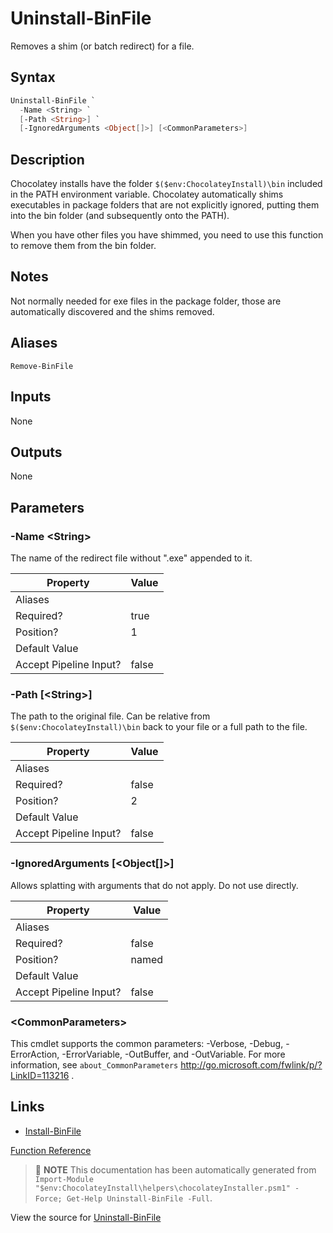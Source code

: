 ﻿---
Order: 350
xref: uninstall-binfile
Title: Uninstall-BinFile
Description: Information on Uninstall-BinFile function
RedirectFrom:
  - docs/helpers-uninstall-bin-file
  - docs/helpersuninstallbinfile
---

# Uninstall-BinFile

<!-- This documentation is automatically generated from https://github.com/chocolatey/choco/blob/stable/src/chocolatey.resources/helpers/functions/Uninstall-BinFile.ps1 using https://github.com/chocolatey/choco/blob/stable/GenerateDocs.ps1. Contributions are welcome at the original location(s). -->

Removes a shim (or batch redirect) for a file.

## Syntax

~~~powershell
Uninstall-BinFile `
  -Name <String> `
  [-Path <String>] `
  [-IgnoredArguments <Object[]>] [<CommonParameters>]
~~~

## Description

Chocolatey installs have the folder `$($env:ChocolateyInstall)\bin`
included in the PATH environment variable. Chocolatey automatically
shims executables in package folders that are not explicitly ignored,
putting them into the bin folder (and subsequently onto the PATH).

When you have other files you have shimmed, you need to use this
function to remove them from the bin folder.

## Notes

Not normally needed for exe files in the package folder, those are
automatically discovered and the shims removed.

## Aliases

`Remove-BinFile`


## Inputs

None

## Outputs

None

## Parameters

###  -Name &lt;String&gt;
The name of the redirect file without ".exe" appended to it.

Property               | Value
---------------------- | -----
Aliases                |
Required?              | true
Position?              | 1
Default Value          |
Accept Pipeline Input? | false

###  -Path [&lt;String&gt;]
The path to the original file. Can be relative from
`$($env:ChocolateyInstall)\bin` back to your file or a full path to the
file.

Property               | Value
---------------------- | -----
Aliases                |
Required?              | false
Position?              | 2
Default Value          |
Accept Pipeline Input? | false

###  -IgnoredArguments [&lt;Object[]&gt;]
Allows splatting with arguments that do not apply. Do not use directly.

Property               | Value
---------------------- | -----
Aliases                |
Required?              | false
Position?              | named
Default Value          |
Accept Pipeline Input? | false

### &lt;CommonParameters&gt;

This cmdlet supports the common parameters: -Verbose, -Debug, -ErrorAction, -ErrorVariable, -OutBuffer, and -OutVariable. For more information, see `about_CommonParameters` http://go.microsoft.com/fwlink/p/?LinkID=113216 .


## Links

 * [Install-BinFile](xref:install-binfile)


[Function Reference](xref:powershell-reference)

> :memo: **NOTE** This documentation has been automatically generated from `Import-Module "$env:ChocolateyInstall\helpers\chocolateyInstaller.psm1" -Force; Get-Help Uninstall-BinFile -Full`.

View the source for [Uninstall-BinFile](https://github.com/chocolatey/choco/blob/stable/src/chocolatey.resources/helpers/functions/Uninstall-BinFile.ps1)
